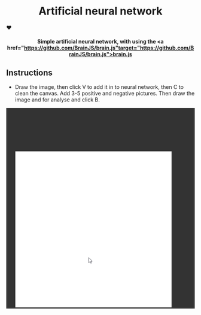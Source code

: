 <h1 align="center">
  <br>
  Artificial neural network
  <br>
</h1>

:heart:<h4 align="center">Simple artificial neural network, with using the <a href="https://github.com/BrainJS/brain.js"target="https://github.com/BrainJS/brain.js">brain.js</a></h4>

## Instructions

* Draw the image, then click V to add it in to neural network, then C to clean the canvas. Add 3-5 positive and negative pictures. Then draw the image and for analyse and click B.


![](nngif.gif)
